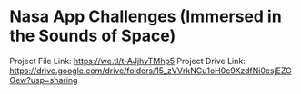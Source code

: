 # Nasa App Challenges (Immersed in the Sounds of Space)
Project File Link: https://we.tl/t-AJjhvTMhp5
Project Drive Link: https://drive.google.com/drive/folders/15_zVVrkNCu1oH0e9XzdfNi0csjEZGOew?usp=sharing
